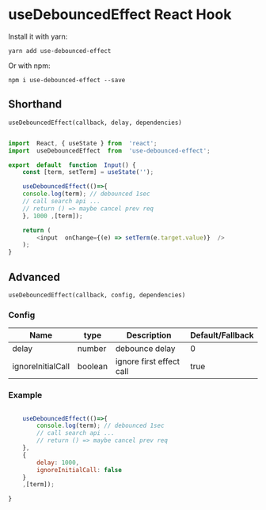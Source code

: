
# useDebouncedEffect React Hook

  

Install it with yarn:
```
yarn add use-debounced-effect
```

Or with npm:
```
npm i use-debounced-effect --save
```

## Shorthand
`useDebouncedEffect(callback, delay, dependencies)`

```javascript

import  React, { useState } from  'react';
import  useDebouncedEffect  from  'use-debounced-effect';

export  default  function  Input() {
	const [term, setTerm] = useState('');

	useDebouncedEffect(()=>{
	console.log(term); // debounced 1sec
	// call search api ...
	// return () => maybe cancel prev req
	}, 1000 ,[term]);

	return (
		<input  onChange={(e) => setTerm(e.target.value)}  />
	);
}
```

  



## Advanced
`useDebouncedEffect(callback, config, dependencies)`

### Config
  
|Name  |type| Description |Default/Fallback|
|--|--|--|--|
|delay  |number| debounce delay |0|
|ignoreInitialCall|boolean| ignore first effect call | true

### Example
```javascript

	useDebouncedEffect(()=>{
		console.log(term); // debounced 1sec
		// call search api ...
		// return () => maybe cancel prev req
	}, 
	{ 
		delay: 1000,
		ignoreInitialCall: false
	}
	,[term]);

}
```
  
  